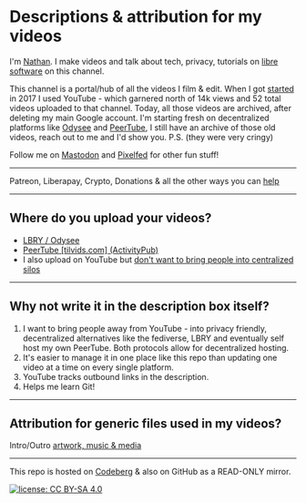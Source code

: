 # Descriptions & attribution for my videos

I'm [Nathan](https://polarhive.ml). I make videos and talk about tech, privacy, tutorials on [libre software](https://polarhive.ml/blog/free-libre-software/) on this channel.

This channel is a portal/hub of all the videos I film & edit. When I got [started](https://polarhive.ml/blog/how-i-got-my-username/) in 2017 I used YouTube - which garnered north of 14k views and 52 total videos uploaded to that channel. Today, all those videos are archived, after deleting my main Google account. I'm starting fresh on decentralized platforms like [Odysee](https://polarhive.ml/odysee) and [PeerTube](https://polarhive.ml/peertube), I still have an archive of those old videos, reach out to me and I'd show you. P.S. (they were very cringy)

Follow me on [Mastodon](https://polarhive.ml/mastodon) and [Pixelfed](https://polarhive.ml/pixelfed) for other fun stuff!

---
Patreon, Liberapay, Crypto, Donations & all the other ways you can [help](https://polarhive.ml/help)

---

## Where do you upload your videos?

- [LBRY / Odysee](https://polarhive.ml/odysee)
- [PeerTube [tilvids.com] (ActivityPub)](https://polarhive.ml/peertube)
- I also upload on YouTube but [don't want to bring people into centralized silos](https://polarhive.ml/blog/fedi-first)

---

## Why not write it in the description box itself?

1. I want to bring people away from YouTube - into privacy friendly, decentralized alternatives like the fediverse, LBRY and eventually self host my own PeerTube. Both protocols allow for decentralized hosting.
2. It's easier to manage it in one place like this repo than updating one video at a time on every single platform.
3. YouTube tracks outbound links in the description.
4. Helps me learn Git!

---

## Attribution for generic files used in my videos?

Intro/Outro [artwork, music & media](https://codeberg.org/polarhive/videos/src/branch/main/docs/generic/README.md)

---
This repo is hosted on [Codeberg](https://polarhive.ml/videos/notes) & also on GitHub as a READ-ONLY mirror.

[![license: CC BY-SA 4.0](https://polarhive.ml/assets/badges/cc-by-sa-4.svg)](https://creativecommons.org/licenses/by-sa/4.0/)
